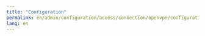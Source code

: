 ```yaml
---
title: "Configuration"
permalink: en/admin/configuration/access/connection/openvpn/configuration.html
lang: en
---
```

